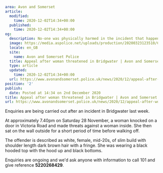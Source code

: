 ```yaml
area: Avon and Somerset
article:
  modified:
    time: 2020-12-02T14:34+00:00
  published:
    time: 2020-12-02T14:34+00:00
og:
  description: No-one was physically harmed in the incident that happened at about 7.40pm on Saturday 28 November&#8230;
  image: https://media.aspolice.net/uploads/production/20200323123510/Can-You-Help_Car-1-1.jpg
  locale: en_GB
  site:
    name: Avon and Somerset Police
  title: Appeal after woman threatened in Bridgwater | Avon and Somerset Police
  type: article
  updated:
    time: 2020-12-02T14:34+00:00
  url: https://www.avonandsomerset.police.uk/news/2020/12/appeal-after-woman-threatened-in-bridgwater/
position: '2'
publish:
  date: Posted at 14:34 on 2nd December 2020
title: Appeal after woman threatened in Bridgwater | Avon and Somerset Police
url: https://www.avonandsomerset.police.uk/news/2020/12/appeal-after-woman-threatened-in-bridgwater/
```

Enquiries are being carried out after an incident in Bridgwater last week.

At approximately 7.40pm on Saturday 28 November, a woman knocked on a door in Victoria Road and made threats against a woman inside. She then sat on the wall outside for a short period of time before walking off.

The offender is described as white, female, mid-20s, of slim build with shoulder length dark brown hair with a fringe. She was wearing a black hooded top with the hood up and black bottoms.

Enquiries are ongoing and we'd ask anyone with information to call 101 and give reference **5220268429**.
